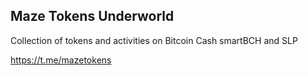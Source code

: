 ## Maze Tokens Underworld

Collection of tokens and activities on Bitcoin Cash smartBCH and SLP

https://t.me/mazetokens